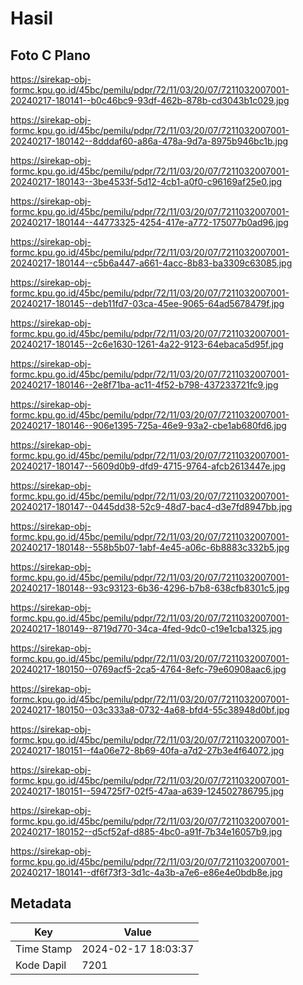 # Hasil

## Foto C Plano

https://sirekap-obj-formc.kpu.go.id/45bc/pemilu/pdpr/72/11/03/20/07/7211032007001-20240217-180141--b0c46bc9-93df-462b-878b-cd3043b1c029.jpg

https://sirekap-obj-formc.kpu.go.id/45bc/pemilu/pdpr/72/11/03/20/07/7211032007001-20240217-180142--8dddaf60-a86a-478a-9d7a-8975b946bc1b.jpg

https://sirekap-obj-formc.kpu.go.id/45bc/pemilu/pdpr/72/11/03/20/07/7211032007001-20240217-180143--3be4533f-5d12-4cb1-a0f0-c96169af25e0.jpg

https://sirekap-obj-formc.kpu.go.id/45bc/pemilu/pdpr/72/11/03/20/07/7211032007001-20240217-180144--44773325-4254-417e-a772-175077b0ad96.jpg

https://sirekap-obj-formc.kpu.go.id/45bc/pemilu/pdpr/72/11/03/20/07/7211032007001-20240217-180144--c5b6a447-a661-4acc-8b83-ba3309c63085.jpg

https://sirekap-obj-formc.kpu.go.id/45bc/pemilu/pdpr/72/11/03/20/07/7211032007001-20240217-180145--deb11fd7-03ca-45ee-9065-64ad5678479f.jpg

https://sirekap-obj-formc.kpu.go.id/45bc/pemilu/pdpr/72/11/03/20/07/7211032007001-20240217-180145--2c6e1630-1261-4a22-9123-64ebaca5d95f.jpg

https://sirekap-obj-formc.kpu.go.id/45bc/pemilu/pdpr/72/11/03/20/07/7211032007001-20240217-180146--2e8f71ba-ac11-4f52-b798-437233721fc9.jpg

https://sirekap-obj-formc.kpu.go.id/45bc/pemilu/pdpr/72/11/03/20/07/7211032007001-20240217-180146--906e1395-725a-46e9-93a2-cbe1ab680fd6.jpg

https://sirekap-obj-formc.kpu.go.id/45bc/pemilu/pdpr/72/11/03/20/07/7211032007001-20240217-180147--5609d0b9-dfd9-4715-9764-afcb2613447e.jpg

https://sirekap-obj-formc.kpu.go.id/45bc/pemilu/pdpr/72/11/03/20/07/7211032007001-20240217-180147--0445dd38-52c9-48d7-bac4-d3e7fd8947bb.jpg

https://sirekap-obj-formc.kpu.go.id/45bc/pemilu/pdpr/72/11/03/20/07/7211032007001-20240217-180148--558b5b07-1abf-4e45-a06c-6b8883c332b5.jpg

https://sirekap-obj-formc.kpu.go.id/45bc/pemilu/pdpr/72/11/03/20/07/7211032007001-20240217-180148--93c93123-6b36-4296-b7b8-638cfb8301c5.jpg

https://sirekap-obj-formc.kpu.go.id/45bc/pemilu/pdpr/72/11/03/20/07/7211032007001-20240217-180149--8719d770-34ca-4fed-9dc0-c19e1cba1325.jpg

https://sirekap-obj-formc.kpu.go.id/45bc/pemilu/pdpr/72/11/03/20/07/7211032007001-20240217-180150--0769acf5-2ca5-4764-8efc-79e60908aac6.jpg

https://sirekap-obj-formc.kpu.go.id/45bc/pemilu/pdpr/72/11/03/20/07/7211032007001-20240217-180150--03c333a8-0732-4a68-bfd4-55c38948d0bf.jpg

https://sirekap-obj-formc.kpu.go.id/45bc/pemilu/pdpr/72/11/03/20/07/7211032007001-20240217-180151--f4a06e72-8b69-40fa-a7d2-27b3e4f64072.jpg

https://sirekap-obj-formc.kpu.go.id/45bc/pemilu/pdpr/72/11/03/20/07/7211032007001-20240217-180151--594725f7-02f5-47aa-a639-124502786795.jpg

https://sirekap-obj-formc.kpu.go.id/45bc/pemilu/pdpr/72/11/03/20/07/7211032007001-20240217-180152--d5cf52af-d885-4bc0-a91f-7b34e16057b9.jpg

https://sirekap-obj-formc.kpu.go.id/45bc/pemilu/pdpr/72/11/03/20/07/7211032007001-20240217-180141--df6f73f3-3d1c-4a3b-a7e6-e86e4e0bdb8e.jpg


## Metadata

| Key        | Value               |
| ---------- | ------------------- |
| Time Stamp | 2024-02-17 18:03:37 |
| Kode Dapil | 7201                |



